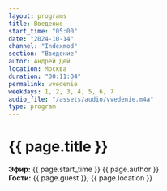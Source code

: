 ```yaml
---
layout: programs
title: Введение
start_time: "05:00"
date: "2024-10-14"
channel: "Indexmod"
section: "Введение"
autor: Андрей Дей
location: Москва
duration: "00:11:04"
permalink: vvedenie
weekdays: 1, 2, 3, 4, 5, 6, 7
audio_file: "/assets/audio/vvedenie.m4a"
type: program
---
```


# {{ page.title }}

**Эфир:** {{ page.start_time }} {{ page.author }}  
**Гости:** {{ page.guest }}, {{ page.location }}

